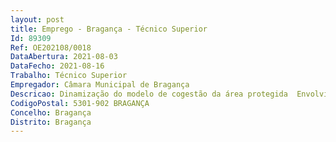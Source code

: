 ```yaml
--- 
layout: post
title: Emprego - Bragança - Técnico Superior
Id: 89309
Ref: OE202108/0018
DataAbertura: 2021-08-03
DataFecho: 2021-08-16
Trabalho: Técnico Superior
Empregador: Câmara Municipal de Bragança
Descricao: Dinamização do modelo de cogestão da área protegida  Envolvimento dos principais atores locais na cogestão da área protegida  Promoção da gestão participativa no desenvolvimento do modelo de cogestão  Levantamento e planeamento no âmbito da sensibilização comunicação sobre o capital natural existente na área protegida  Elaboração e aprovação do plano de cogestão da área protegida e respetivo financiamento  Publicitação e divulgação da informação relevante no âmbito da cogestão da área protegida  Outras atividades. Acompanhamento do modelo de cogestão da área protegida  Gestão e dinamização de parcerias  Promoção da gestão participativa no desenvolvimento sustentável da área protegida  Sensibilização comunicação sobre o capital natural existente na área protegida  Execução do plano de cogestão da área protegida  Publicitação e divulgação da informação relevante no âmbito da cogestão da área protegida  Outras atividades.
CodigoPostal: 5301-902 BRAGANÇA
Concelho: Bragança
Distrito: Bragança
--- 
```


